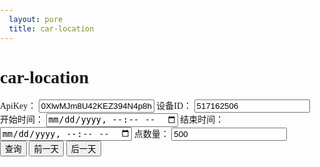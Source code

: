 ```yaml
---
  layout: pure
  title: car-location
---
```

<style>
    
    h2{
        font-size: 1rem;
    }
    html{
        height: 100%;
    }
    body{
        height: 100%;
        padding: 0;
        margin: 0;
        font-family: '微软雅黑';
        font-size: 14px;
    }
    .container{
        height: 500px;
    }
    .log{
        height: 1.5rem;
        height: 1.5rem;
        color: #d60000;
    }
    @media screen and (max-width: 500px) {
        body,html {
            font-size: 28px;
            
        }
        h2{
            display: none;
        }
    }
</style>
<div id="head">
    <h1>car-location</h1>
    <form id="searchForm">
        <label for="apiKey">ApiKey：</label>
        <input id="apiKey" type="text" value="0XlwMJm8U42KEZ394N4p8hm2p=s=" />
        <label for="deviceId">设备ID：</label>
        <input id="deviceId" type="text" value="517162506" />
        <label for="startTime">开始时间：</label>
        <input id="startTime" type="datetime-local" />
        <label for="endTime">结束时间：</label>
        <input id="endTime" type="datetime-local" />
        <label for="pointCount">点数量：</label>
        <input id="pointCount" type="text" value="500" />
        <input id="searchButton" type="submit" value="查询" />
        <input id="prevButton" type="button" value="前一天" />
        <input id="nextButton" type="button" value="后一天" />
    </form>
    <div id="log" class="log"></div>
</div>
<div class="container" id="baiduMapCtn"></div>
<script type="text/javascript" src="//api.map.baidu.com/api?v=3.0&ak=XwGhtOZnTOQk7lFssFiI1GR3"></script>
<script src="/resource/2019/onenetsdk.min.js"></script>
<script src="/resource/2019/map_convertor.js"></script>
<script>
    function $(id){
        return document.getElementById(id);
    }
    /* function getNormalizedDateTimeString(date){//date是标准的Date对象
        var iosString = date.toISOString();
        return iosString.replace(/\..+/, '');
    } */
    function getDoubleDigit(number){
        return number < 10 ? ('0' + number) : number;
    }
    function calcVelocity(pointStart, pointEnd){
        var timeCost = new Date(pointEnd.at) - new Date(pointStart.at);
        var distance = GPS.distance(pointStart.value.lat, pointStart.value.lon, pointEnd.value.lat, pointEnd.value.lon);
        return distance / timeCost;
    }
    function getVelocityGroup(velocity){ //计算单位为米/微秒
        if(velocity < 0.00278){ //10KM/h / 3.6 / 100
            return 10;
        }else if(velocity < 0.00556){ //20KM/h / 3.6 / 100
            return 20;
        }else if(velocity < 0.01111){ //40KM/h / 3.6 / 100
            return 40;
        }else{
            return 100;
        }
    }
    var VelocityGroupColor = {
        10: '#b40000',
        20: '#e80e0e',
        40: '#f3ed49',
        100: '#4fd27d',
    }
    function splitDatapointsByVelocity(dataPoints){
        let splitedPoints = [];
        let currentVelocityGroup, 
            previousVelocityGroup = getVelocityGroup(calcVelocity(dataPoints[0], dataPoints[1])),
            tempPoints = {
                points: [dataPoints[0].value],
                velocityGroup: previousVelocityGroup
            };
        splitedPoints.push(tempPoints);
        for(let i = 1; i < dataPoints.length - 1; i++){
            currentVelocityGroup = getVelocityGroup(calcVelocity(dataPoints[i], dataPoints[i + 1]));
            if(currentVelocityGroup == previousVelocityGroup){ //当前两个点的速度和前两个点的速度属于同一个组
                tempPoints.points.push(dataPoints[i].value);
            }else{
                tempPoints = {
                    points: [dataPoints[i-1].value, dataPoints[i].value],
                    velocityGroup: currentVelocityGroup
                };
                splitedPoints.push(tempPoints);
            }
            previousVelocityGroup = currentVelocityGroup;
        }
        return splitedPoints;
    }
    var $apiKey = $('apiKey');
    var $deviceId = $('deviceId');
    var $startTime = $('startTime');
    var $endTime = $('endTime');
    var $pointCount = $('pointCount');
    var $prevButton = $('prevButton');
    var $nextButton = $('nextButton');
    var $searchButton = $('searchButton');
    var $log = $('log');
    $('baiduMapCtn').style.height = (document.body.offsetHeight - $('head').offsetHeight) + 'px'
    function CarMarker(deviceId, start, end){
        var _this = this;
        this.start = start;
        this.end = end;
        var api = new OneNetApi($apiKey.value);
        this._api = api;
        api.getDeviceInfo(deviceId).then(function(res){
            console.log('api调用完成，服务器返回data为：', res);
            _this._deviceTitle = res.data.title;
            _this.showHistory(deviceId);
        });
    }
    CarMarker.prototype.showHistory = function(deviceId){
        this._api.getDataPoints(deviceId, {datastream_id:'Gps', start: this.start, end: this.end, limit: $pointCount.value}).then(function(res){
            console.log('api调用完成，服务器返回data为：', res);
            $log.innerHTML = '本次共渲染' + res.data.count + '个点';
            var pointsArr = res.data.datastreams[0].datapoints.map(function(item){
                var bdGps = GPS.GPSToBaidu(item.value.lat, item.value.lon);
                return new BMap.Point(bdGps.lng, bdGps.lat);
            });
            pageControl.baiduMap.resetMarker(splitDatapointsByVelocity(res.data.datastreams[0].datapoints));
        });
    }
    var pageControl = {
        init: function(){
            this.baiduMapCtn = document.getElementById("baiduMapCtn");
            this.baiduMap.init(this.baiduMapCtn);
            var _this = this;
            this.initTimeRound(new Date());
            if(localStorage.getItem('apiKey')){
                //0XlwMJm8U42KEZ394N4p8hm2p=s=
                $apiKey.value = localStorage.getItem('apiKey');
            }
            $searchButton.onclick = function(e){
                if($apiKey.value.trim()){
                    localStorage.setItem('apiKey', $apiKey.value.trim());
                }
                e.preventDefault();
                new CarMarker($deviceId.value, $startTime.value, $endTime.value);
            }
            $prevButton.onclick = function(){
                var dateCurrent = new Date($startTime.value);
                var dateNew = new Date(+dateCurrent - 3600 * 1000 * 24);
                _this.initTimeRound(dateNew);
                $searchButton.click();
            }
            $nextButton.onclick = function(){
                var dateCurrent = new Date($startTime.value);
                var dateNew = new Date(+dateCurrent + 3600 * 1000 * 24);
                _this.initTimeRound(dateNew);
                $searchButton.click();
            }
        },
        initTimeRound: function(date){
            var dateNow = new Date(date);
            $startTime.value = `${dateNow.getFullYear()}-${getDoubleDigit(dateNow.getMonth() + 1)}-${getDoubleDigit(dateNow.getDate())}T00:00:01`;
            $endTime.value = `${dateNow.getFullYear()}-${getDoubleDigit(dateNow.getMonth() + 1)}-${getDoubleDigit(dateNow.getDate())}T23:59:59`;
        },
        baiduMap: {
            init: function(ctn){
                var map = new BMap.Map(ctn);
                // 创建地图实例  
                var point = new BMap.Point(116.404, 39.915);
                // 创建点坐标  
                map.centerAndZoom(point, 15);
                // 初始化地图，设置中心点坐标和地图级别 
                var marker = new BMap.Marker(point); // 创建点
                map.enableScrollWheelZoom(true);
                map.addOverlay(marker);  
                this.marker = marker;
                this.map = map;
            },
            generateMarker: function(point){
                // 初始化地图，设置中心点坐标和地图级别 
                var marker = new BMap.Marker(point); // 创建点
                this.map.addOverlay(marker);  
                return marker;
            },
            resetMarker: function(splitedPoints){
                this.map.clearOverlays();
                var _this = this;
                splitedPoints.forEach(item => {
                    _this.drawLine(item.points.map(function(point){
                        var bdGps = GPS.GPSToBaidu(point.lat, point.lon);
                        return new BMap.Point(bdGps.lng, bdGps.lat);
                    }), VelocityGroupColor[item.velocityGroup]);
                });
            },
            drawLine: function(pointsArr, color){
                /* var sy = new BMap.Symbol(BMap_Symbol_SHAPE_BACKWARD_OPEN_ARROW, {
                    scale: 0.6,//图标缩放大小
                    strokeColor:'#fff',//设置矢量图标的线填充颜色
                    strokeWeight: '2',//设置线宽
                });
                var icons = new BMap.IconSequence(sy, '10', '30'); */
                var polyline =new BMap.Polyline(pointsArr, {
                    enableEditing: false,//是否启用线编辑，默认为false
                    enableClicking: false,//是否响应点击事件，默认为true
                    //icons:[icons],
                    strokeWeight:'7',//折线的宽度，以像素为单位
                    strokeOpacity: 1,//折线的透明度，取值范围0 - 1
                    strokeColor: color //折线颜色
                });
                this.map.addOverlay(polyline);
                this.map.centerAndZoom(pointsArr[0], 15);
            }
        }        
    };
    pageControl.init(); 
    /* new CarMarker(517341974);
    new CarMarker(517341975);
    new CarMarker(517341976);
    new CarMarker(517341977);
    new CarMarker(517341978); */
</script>
